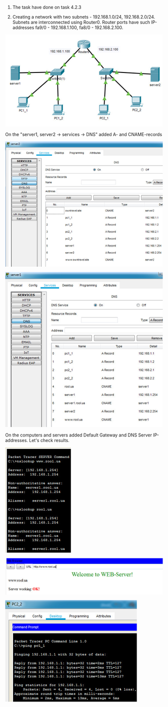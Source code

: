 1. The task have done on task 4.2.3  

2. Creating a network with two subnets - 192.168.1.0/24, 192.168.2.0/24. Subnets are interconnected using Router0. Router ports have such IP-addresses fa9/0 - 192.168.1.100, fa8/0 - 192.168.2.100.  

![2.1](./scr/2020-12-31_13104_1.jpg)  

On the "server1, server2 ->  services -> DNS" added A- and CNAME-records  

![2.2](./scr/2020-12-31_13104_3.jpg)  

![2.3](./scr/2020-12-31_131042.jpg)  

On the computers and servers added Default Gateway and DNS Server IP-addresses. Let's check results.  

![2.4](./scr/2020-12-31_132128.jpg)  

![2.5](./scr/2020-12-31_133331.jpg)  

![2.6](./scr/2020-12-31_153147.jpg)



